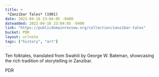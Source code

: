 ```yaml
---
title: > 
 *Zanzibar Tales* (1901)
date: 2022-04-16 23:04:05 -0400
dateadded: 2022-04-16 23:04:05 -0400
link: "https://publicdomainreview.org/collection/zanzibar-tales"
bucket: PDR
layout: urlnote
tags: ["history", "art"]
--- 
```

Ten folktales, translated from Swahili by George W. Bateman, showcasing the rich tradition of storytelling in Zanzibar. 
 <!-- end excerpt --> 
<div class='bucket'><a class='internal-link' src='_notes/buckets/PDR'>PDR</a></div> 
